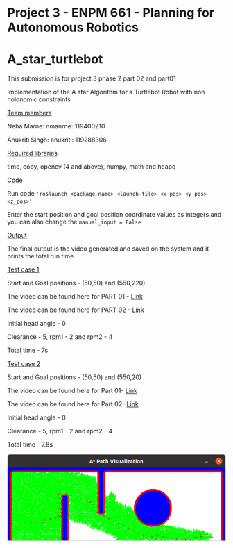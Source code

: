 # Project 3 - ENPM 661 - Planning for Autonomous Robotics

# A_star_turtlebot
This submission is for project 3 phase 2 part 02 and part01

Implementation of the A star Algorithm for a Turtlebot Robot with non holonomic constraints 

<ins>Team members

Neha Marne: nmanrne: 119400210
  
Anukriti Singh: anukriti: 119288306

<ins>Required libraries 
  
 time, copy, opencv (4 and above), numpy, math and heapq


<ins>Code
  
Run code ```'roslaunch <package-name> <launch-file> <x_pos> <y_pos> <z_pos>'``` 


Enter the start position and goal position coordinate values as integers and you can also change the ```manual_input = False```


<ins>Output 

The final output is the video generated and saved on the system and it prints the total run time

<ins>Test case 1 
  
Start and Goal positions - (50,50) and (550,220)

The video can be found here for PART 01 - [Link](https://drive.google.com/file/d/19alkcWQ6fVwDSAHpjWoOZecZYX_5Wq0_/view?usp=sharing)

The video can be found here for PART 02 - [Link](https://drive.google.com/file/d/1Q98o7i68HYg8tW1OrIliwXY8RNIkUW-U/view?usp=sharing)

Initial head angle - 0

Clearance - 5, rpm1 - 2 and rpm2 - 4

Total time - 7s


<ins>Test case 2 
  
Start and Goal positions - (50,50) and (550,20)

The video can be found here for Part 01- [Link](https://drive.google.com/file/d/1SLQjZbixjfkc9F1XBual4tVOsbaBF0dG/view?usp=sharing)

The video can be found here for Part 02- [Link](https://drive.google.com/file/d/1SLQjZbixjfkc9F1XBual4tVOsbaBF0dG/view?usp=sharing)

Initial head angle - 0

Clearance - 5, rpm1 - 2 and rpm2 - 4

Total time - 7.8s

![My image](Result_image/A*path_visualiser.png)
